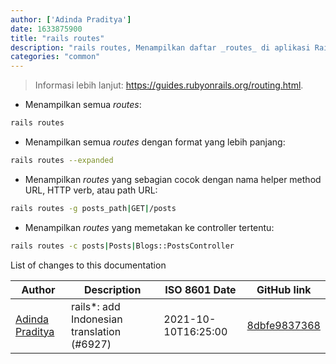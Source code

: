 ```yaml
---
author: ['Adinda Praditya']
date: 1633875900
title: "rails routes"
description: "rails routes, Menampilkan daftar _routes_ di aplikasi Rails."
categories: "common"
---
```

> Informasi lebih lanjut: <https://guides.rubyonrails.org/routing.html>.

- Menampilkan semua _routes_:

```bash
rails routes
```

- Menampilkan semua _routes_ dengan format yang lebih panjang:

```bash
rails routes --expanded
```

- Menampilkan _routes_ yang sebagian cocok dengan nama helper method URL, HTTP verb, atau path URL:

```bash
rails routes -g posts_path|GET|/posts
```

- Menampilkan _routes_ yang memetakan ke controller tertentu:

```bash
rails routes -c posts|Posts|Blogs::PostsController
```
List of changes to this documentation


Author | Description | ISO 8601 Date | GitHub link
------|-----|-----|-----
[Adinda Praditya](mailto:apraditya@gmail.com) | rails*: add Indonesian translation (#6927) | 2021-10-10T16:25:00 | [8dbfe9837368](https://github.com/tldr-pages/tldr/commit/8dbfe98373687158090fdf87218e3029523a218f)

